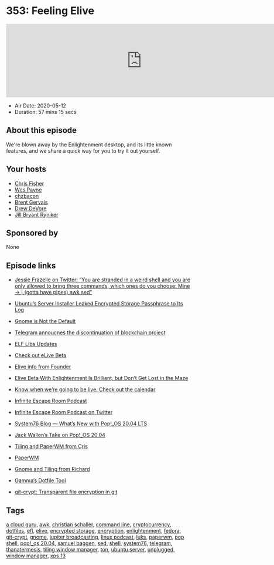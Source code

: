 # 353: Feeling Elive

<iframe src="https://player.fireside.fm/v2/RUkczH-V+EBcYPSzb?theme=dark" width="740" height="200" frameborder="0" scrolling="no"></iframe>

* Air Date: 2020-05-12
* Duration: 57 mins 15 secs

## About this episode

We're blown away by the Enlightenment desktop, and its little known features, and we share a quick way for you to try it out yourself.

## Your hosts
* [Chris Fisher](https://linuxunplugged.com/hosts/chrislas)
* [Wes Payne](https://linuxunplugged.com/hosts/wes)
* [chzbacon](https://linuxunplugged.com/hosts/chzbacon)
* [Brent Gervais](https://linuxunplugged.com/guests/brentgervais)
* [Drew DeVore](https://linuxunplugged.com/guests/drewdevore)
* [Jill Bryant Ryniker](https://linuxunplugged.com/guests/jill-linuxgirl)

## Sponsored by

None



## Episode links

  * [Jessie Frazelle on Twitter: “You are stranded in a weird shell and you are only allowed to bring three commands, which ones do you choose: Mine -> | (gotta have pipes) awk sed”](https://twitter.com/jessfraz/status/1260029820366249985 "Jessie Frazelle on Twitter: “You are stranded in a weird shell and you are only allowed to bring three commands, which ones do you choose: Mine -> | \(gotta have pipes\) awk sed”")
  * [Ubuntu’s Server Installer Leaked Encrypted Storage Passphrase to Its Log](https://bugs.launchpad.net/ubuntu/+source/subiquity/+bug/1878115 "Ubuntu’s Server Installer Leaked Encrypted Storage Passphrase to Its Log")
  * [Gnome is Not the Default](https://blogs.gnome.org/uraeus/2020/05/07/gnome-is-not-the-default-for-fedora-workstation/ "Gnome is Not the Default")
  * [Telegram annoucnes the discontinuation of blockchain project](https://telegra.ph/What-Was-TON-And-Why-It-Is-Over-05-12 "Telegram annoucnes the discontinuation of blockchain project")
  * [ELF Libs Updates](https://www.enlightenment.org/news/efl-1.24.1 "ELF Libs Updates")
  * [Check out eLive Beta](https://www.elivecd.org/download/beta/ "Check out eLive Beta")
  * [Elive info from Founder](https://slexy.org/view/s21buVnqeI "Elive info from Founder")
  * [Elive Beta With Enlightenment Is Brilliant, but Don’t Get Lost in the Maze](https://linuxinsider.com/story/elive-beta-with-enlightenment-is-brilliant-but-dont-get-lost-in-the-maze-86548.html "Elive Beta With Enlightenment Is Brilliant, but Don’t Get Lost in the Maze")
  * [Know when we’re going to be live. Check out the calendar](https://www.jupiterbroadcasting.com/release-calendar/ "Know when we’re going to be live. Check out the calendar")
  * [Infinite Escape Room Podcast](https://www.theinfiniteescaperoom.com/ "Infinite Escape Room Podcast")
  * [Infinite Escape Room Podcast on Twitter](https://twitter.com/TIER_podcast "Infinite Escape Room Podcast on Twitter")
  * [System76 Blog — What’s New with Pop!_OS 20.04 LTS](https://blog.system76.com/post/616861064165031936/whats-new-with-popos-2004-lts "System76 Blog — What’s New with Pop!_OS 20.04 LTS")
  * [Jack Wallen’s Take on Pop!_OS 20.04](https://www.techrepublic.com/article/what-other-linux-distributions-could-learn-from-pop-os-20-04/ "Jack Wallen’s Take on Pop!_OS 20.04")
  * [Tiling and PaperWM from Cris ](https://slexy.org/view/s2Jy2QuVLC "Tiling and PaperWM from Cris
")

  * [PaperWM ](https://github.com/paperwm/PaperWM "PaperWM
")

  * [Gnome and Tiling from Richard ](https://slexy.org/view/s2HteukR1Z "Gnome and Tiling from Richard
")

  * [Gamma’s Dotfile Tool ](https://slexy.org/view/s2KWDHwICr "Gamma’s Dotfile Tool
")

  * [git-crypt: Transparent file encryption in git](https://github.com/AGWA/git-crypt "git-crypt: Transparent file encryption in git")



## Tags

[a cloud guru](https://linuxunplugged.com/tags/a%20cloud%20guru), [awk](https://linuxunplugged.com/tags/awk), [christian schaller](https://linuxunplugged.com/tags/christian%20schaller), [command line](https://linuxunplugged.com/tags/command%20line), [cryptocurrency](https://linuxunplugged.com/tags/cryptocurrency), [dotfiles](https://linuxunplugged.com/tags/dotfiles), [efl](https://linuxunplugged.com/tags/efl), [elive](https://linuxunplugged.com/tags/elive), [encrypted storage](https://linuxunplugged.com/tags/encrypted%20storage), [encryption](https://linuxunplugged.com/tags/encryption), [enlightenment](https://linuxunplugged.com/tags/enlightenment), [fedora](https://linuxunplugged.com/tags/fedora), [git-crypt](https://linuxunplugged.com/tags/git-crypt), [gnome](https://linuxunplugged.com/tags/gnome), [jupiter broadcasting](https://linuxunplugged.com/tags/jupiter%20broadcasting), [linux podcast](https://linuxunplugged.com/tags/linux%20podcast), [luks](https://linuxunplugged.com/tags/luks), [paperwm](https://linuxunplugged.com/tags/paperwm), [pop shell](https://linuxunplugged.com/tags/pop%20shell), [pop!_os 20.04](https://linuxunplugged.com/tags/pop!_os%2020.04), [samuel baggen](https://linuxunplugged.com/tags/samuel%20baggen), [sed](https://linuxunplugged.com/tags/sed), [shell](https://linuxunplugged.com/tags/shell), [system76](https://linuxunplugged.com/tags/system76), [telegram](https://linuxunplugged.com/tags/telegram), [thanatermesis](https://linuxunplugged.com/tags/thanatermesis), [tiling window manager](https://linuxunplugged.com/tags/tiling%20window%20manager), [ton](https://linuxunplugged.com/tags/ton), [ubuntu server](https://linuxunplugged.com/tags/ubuntu%20server), [unplugged](https://linuxunplugged.com/tags/unplugged), [window manager](https://linuxunplugged.com/tags/window%20manager), [xps 13](https://linuxunplugged.com/tags/xps%2013)